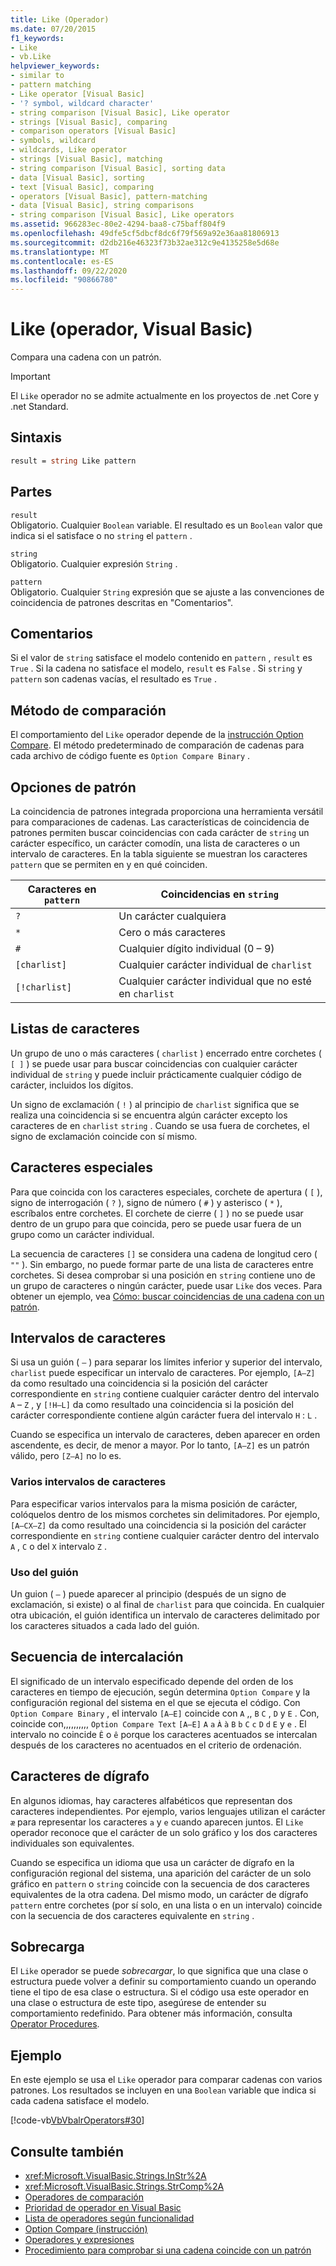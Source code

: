 ```yaml
---
title: Like (Operador)
ms.date: 07/20/2015
f1_keywords:
- Like
- vb.Like
helpviewer_keywords:
- similar to
- pattern matching
- Like operator [Visual Basic]
- '? symbol, wildcard character'
- string comparison [Visual Basic], Like operator
- strings [Visual Basic], comparing
- comparison operators [Visual Basic]
- symbols, wildcard
- wildcards, Like operator
- strings [Visual Basic], matching
- string comparison [Visual Basic], sorting data
- data [Visual Basic], sorting
- text [Visual Basic], comparing
- operators [Visual Basic], pattern-matching
- data [Visual Basic], string comparisons
- string comparison [Visual Basic], Like operators
ms.assetid: 966283ec-80e2-4294-baa8-c75baff804f9
ms.openlocfilehash: 49dfe5cf5dbcf8dc6f79f569a92e36aa81806913
ms.sourcegitcommit: d2db216e46323f73b32ae312c9e4135258e5d68e
ms.translationtype: MT
ms.contentlocale: es-ES
ms.lasthandoff: 09/22/2020
ms.locfileid: "90866780"
---
```

# <a name="like-operator-visual-basic"></a>Like (operador, Visual Basic)

Compara una cadena con un patrón.  

> [!IMPORTANT]
> El `Like` operador no se admite actualmente en los proyectos de .net Core y .net Standard.

## <a name="syntax"></a>Sintaxis  
  
```vb  
result = string Like pattern  
```  
  
## <a name="parts"></a>Partes  

 `result`  
 Obligatorio. Cualquier `Boolean` variable. El resultado es un `Boolean` valor que indica si el satisface o no `string` el `pattern` .  
  
 `string`  
 Obligatorio. Cualquier expresión `String` .  
  
 `pattern`  
 Obligatorio. Cualquier `String` expresión que se ajuste a las convenciones de coincidencia de patrones descritas en "Comentarios".  
  
## <a name="remarks"></a>Comentarios  

 Si el valor de `string` satisface el modelo contenido en `pattern` , `result` es `True` . Si la cadena no satisface el modelo, `result` es `False` . Si `string` y `pattern` son cadenas vacías, el resultado es `True` .  
  
## <a name="comparison-method"></a>Método de comparación  

 El comportamiento del `Like` operador depende de la [instrucción Option Compare](../statements/option-compare-statement.md). El método predeterminado de comparación de cadenas para cada archivo de código fuente es `Option Compare Binary` .  
  
## <a name="pattern-options"></a>Opciones de patrón  

 La coincidencia de patrones integrada proporciona una herramienta versátil para comparaciones de cadenas. Las características de coincidencia de patrones permiten buscar coincidencias con cada carácter de `string` un carácter específico, un carácter comodín, una lista de caracteres o un intervalo de caracteres. En la tabla siguiente se muestran los caracteres `pattern` que se permiten en y en qué coinciden.  
  
|Caracteres en `pattern`|Coincidencias en `string`|  
|-----------------------------|-------------------------|  
|`?`|Un carácter cualquiera|  
|`*`|Cero o más caracteres|  
|`#`|Cualquier dígito individual (0 – 9)|  
|`[charlist]`|Cualquier carácter individual de `charlist`|  
|`[!charlist]`|Cualquier carácter individual que no esté en `charlist`|  
  
## <a name="character-lists"></a>Listas de caracteres  

 Un grupo de uno o más caracteres ( `charlist` ) encerrado entre corchetes ( `[ ]` ) se puede usar para buscar coincidencias con cualquier carácter individual de `string` y puede incluir prácticamente cualquier código de carácter, incluidos los dígitos.  
  
 Un signo de exclamación ( `!` ) al principio de `charlist` significa que se realiza una coincidencia si se encuentra algún carácter excepto los caracteres de en `charlist` `string` . Cuando se usa fuera de corchetes, el signo de exclamación coincide con sí mismo.  
  
## <a name="special-characters"></a>Caracteres especiales  

 Para que coincida con los caracteres especiales, corchete de apertura ( `[` ), signo de interrogación ( `?` ), signo de número ( `#` ) y asterisco ( `*` ), escríbalos entre corchetes. El corchete de cierre ( `]` ) no se puede usar dentro de un grupo para que coincida, pero se puede usar fuera de un grupo como un carácter individual.  
  
 La secuencia de caracteres `[]` se considera una cadena de longitud cero ( `""` ). Sin embargo, no puede formar parte de una lista de caracteres entre corchetes. Si desea comprobar si una posición en `string` contiene uno de un grupo de caracteres o ningún carácter, puede usar `Like` dos veces. Para obtener un ejemplo, vea [Cómo: buscar coincidencias de una cadena con un patrón](../../programming-guide/language-features/operators-and-expressions/how-to-match-a-string-against-a-pattern.md).  
  
## <a name="character-ranges"></a>Intervalos de caracteres  

 Si usa un guión ( `–` ) para separar los límites inferior y superior del intervalo, `charlist` puede especificar un intervalo de caracteres. Por ejemplo, `[A–Z]` da como resultado una coincidencia si la posición del carácter correspondiente en `string` contiene cualquier carácter dentro del intervalo `A` – `Z` , y `[!H–L]` da como resultado una coincidencia si la posición del carácter correspondiente contiene algún carácter fuera del intervalo `H` : `L` .  
  
 Cuando se especifica un intervalo de caracteres, deben aparecer en orden ascendente, es decir, de menor a mayor. Por lo tanto, `[A–Z]` es un patrón válido, pero `[Z–A]` no lo es.  
  
### <a name="multiple-character-ranges"></a>Varios intervalos de caracteres  

 Para especificar varios intervalos para la misma posición de carácter, colóquelos dentro de los mismos corchetes sin delimitadores. Por ejemplo, `[A–CX–Z]` da como resultado una coincidencia si la posición del carácter correspondiente en `string` contiene cualquier carácter dentro del intervalo `A` , `C` o del `X` intervalo `Z` .  
  
### <a name="usage-of-the-hyphen"></a>Uso del guión  

 Un guion ( `–` ) puede aparecer al principio (después de un signo de exclamación, si existe) o al final de `charlist` para que coincida. En cualquier otra ubicación, el guión identifica un intervalo de caracteres delimitado por los caracteres situados a cada lado del guión.  
  
## <a name="collating-sequence"></a>Secuencia de intercalación  

 El significado de un intervalo especificado depende del orden de los caracteres en tiempo de ejecución, según determina `Option Compare` y la configuración regional del sistema en el que se ejecuta el código. Con `Option Compare Binary` , el intervalo `[A–E]` coincide con `A` ,, `B` `C` , `D` y `E` . Con, coincide con,,,,,,,,,, `Option Compare Text` `[A–E]` `A` `a` `À` `à` `B` `b` `C` `c` `D` `d` `E` y `e` . El intervalo no coincide `Ê` o `ê` porque los caracteres acentuados se intercalan después de los caracteres no acentuados en el criterio de ordenación.  
  
## <a name="digraph-characters"></a>Caracteres de dígrafo  

 En algunos idiomas, hay caracteres alfabéticos que representan dos caracteres independientes. Por ejemplo, varios lenguajes utilizan el carácter `æ` para representar los caracteres `a` y `e` cuando aparecen juntos. El `Like` operador reconoce que el carácter de un solo gráfico y los dos caracteres individuales son equivalentes.  
  
 Cuando se especifica un idioma que usa un carácter de dígrafo en la configuración regional del sistema, una aparición del carácter de un solo gráfico en `pattern` o `string` coincide con la secuencia de dos caracteres equivalentes de la otra cadena. Del mismo modo, un carácter de dígrafo `pattern` entre corchetes (por sí solo, en una lista o en un intervalo) coincide con la secuencia de dos caracteres equivalente en `string` .  
  
## <a name="overloading"></a>Sobrecarga  

 El `Like` operador se puede *sobrecargar*, lo que significa que una clase o estructura puede volver a definir su comportamiento cuando un operando tiene el tipo de esa clase o estructura. Si el código usa este operador en una clase o estructura de este tipo, asegúrese de entender su comportamiento redefinido. Para obtener más información, consulta [Operator Procedures](../../programming-guide/language-features/procedures/operator-procedures.md).  
  
## <a name="example"></a>Ejemplo  

 En este ejemplo se usa el `Like` operador para comparar cadenas con varios patrones. Los resultados se incluyen en una `Boolean` variable que indica si cada cadena satisface el modelo.  
  
 [!code-vb[VbVbalrOperators#30](~/samples/snippets/visualbasic/VS_Snippets_VBCSharp/VbVbalrOperators/VB/Class1.vb#30)]  
  
## <a name="see-also"></a>Consulte también

- <xref:Microsoft.VisualBasic.Strings.InStr%2A>
- <xref:Microsoft.VisualBasic.Strings.StrComp%2A>
- [Operadores de comparación](comparison-operators.md)
- [Prioridad de operador en Visual Basic](operator-precedence.md)
- [Lista de operadores según funcionalidad](operators-listed-by-functionality.md)
- [Option Compare (instrucción)](../statements/option-compare-statement.md)
- [Operadores y expresiones](../../programming-guide/language-features/operators-and-expressions/index.md)
- [Procedimiento para comprobar si una cadena coincide con un patrón](../../programming-guide/language-features/operators-and-expressions/how-to-match-a-string-against-a-pattern.md)
